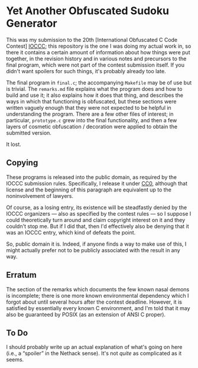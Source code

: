 Yet Another Obfuscated Sudoku Generator
=======================================

This was my submission to the 20th [International Obfuscated C Code
Contest] [IOCCC]; this repository is the one I was doing my actual
work in, so there it contains a certain amount of information about
how things were put together, in the revision history and in various
notes and precursors to the final program, which were not part of the
contest submission itself.  If you didn't want spoilers for such
things, it's probably already too late.

  [IOCCC]: http://www.ioccc.org

The final program in `final.c`; the accompanying `Makefile` may be of
use but is trivial.  The `remarks.md` file explains what the program
does and how to build and use it; it also explains how it does that
thing, and describes the ways in which that functioning is obfuscated,
but these sections were written vaguely enough that they were not
expected to be helpful in understanding the program.  There are a few
other files of interest; in particular, `prototype.c` grew into the
final functionality, and then a few layers of cosmetic obfuscation /
decoration were applied to obtain the submitted version.

It lost.


Copying
-------

These programs is released into the public domain, as required by the
IOCCC submission rules.  Specifically, I release it under [CC0],
although that license and the beginning of this paragraph are
equivalent up to the noninvolvement of lawyers.

Of course, as a losing entry, its existence will be steadfastly denied
by the IOCCC organizers — also as specified by the contest rules — so
I suppose I could theoretically turn around and claim copyright
interest on it and they couldn't stop me.  But if I did that, then I'd
effectively also be denying that it was an IOCCC entry, which kind of
defeats the point.

So, public domain it is.  Indeed, if anyone finds a way to make use of
this, I might actually prefer not to be publicly associated with the
result in any way.

  [CC0]: http://creativecommons.org/publicdomain/zero/1.0/


Erratum
-------

The section of the remarks which documents the few known nasal demons
is incomplete; there is one more known environmental dependency which
I forgot about until several hours after the contest deadline.
However, it is satisfied by essentially every known C environment, and
I'm told that it may also be guaranteed by POSIX (as an extension of
ANSI C proper).


To Do
-----

I should probably write up an actual explanation of what's going on
here (i.e., a “spoiler” in the Nethack sense).  It's not _quite_ as
complicated as it seems.

